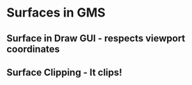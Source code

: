# Surfaces in GMS

## Surface in Draw GUI - respects viewport coordinates

## Surface Clipping - It clips!

